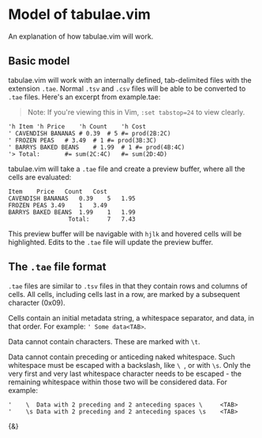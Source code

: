 Model of tabulae.vim
====================
An explanation of how tabulae.vim will work.

Basic model
-----------
tabulae.vim will work with an internally defined, tab-delimited files with the
extension `.tae`. Normal `.tsv` and `.csv` files will be able to be converted to
`.tae` files. Here's an excerpt from example.tae:

> Note: If you're viewing this in Vim, `:set tabstop=24` to view clearly.

```tae
'h Item	'h Price	'h Count	'h Cost	
' CAVENDISH BANANAS	# 0.39	# 5	#= prod(2B:2C)	
' FROZEN PEAS	# 3.49	# 1	#= prod(3B:3C)	
' BARRYS BAKED BEANS	# 1.99	# 1	#= prod(4B:4C)	
'> Total:		#= sum(2C:4C)	#= sum(2D:4D)	
```

tabulae.vim will take a `.tae` file and create a preview buffer, where all the
cells are evaluated:

```tae.view
Item	Price	Count	Cost	
CAVENDISH BANANAS	0.39	5	1.95	
FROZEN PEAS	3.49	1	3.49	
BARRYS BAKED BEANS	1.99	1	1.99	
                 Total:		7	7.43	
```

This preview buffer will be navigable with `hjlk` and hovered cells will be
highlighted. Edits to the `.tae` file will update the preview buffer.

The `.tae` file format
----------------------
`.tae` files are similar to `.tsv` files in that they contain rows and columns
of cells. All cells, including cells last in a row, are marked by a subsequent
<TAB> character (0x09).

Cells contain an initial metadata string, a whitespace separator, and data, in
that order. For example: `' Some data<TAB>`.

Data cannot contain <TAB> characters. These are marked with `\t`.

Data cannot contain preceding or anticeding naked whitespace. Such whitespace
must be escaped with a backslash, like `\ `, or with `\s`. Only the very first
and very last whitespace character needs to be escaped - the remaining
whitespace within those two  will be considered data. For example:
```tae
'    \  Data with 2 preceding and 2 anteceding spaces \     <TAB>
'    \s Data with 2 preceding and 2 anteceding spaces \s    <TAB>
```
{&}

